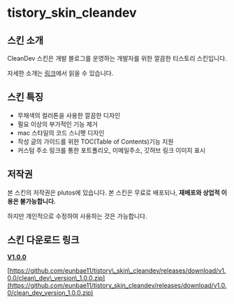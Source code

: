 # tistory_skin_cleandev

## 스킨 소개

CleanDev 스킨은 개발 블로그를 운영하는 개발자를 위한 깔끔한 티스토리 스킨입니다.  

자세한 소개는 [링크](https://devpluto.tistory.com/entry/CleanDev-%ED%8B%B0%EC%8A%A4%ED%86%A0%EB%A6%AC-%EC%8A%A4%ED%82%A8%EC%9D%84-%EC%86%8C%EA%B0%9C%ED%95%A9%EB%8B%88%EB%8B%A4)에서 읽을 수 있습니다.


## 스킨 특징

-   무채색의 컬러톤을 사용한 깔끔한 디자인
-   필요 이상의 부가적인 기능 제거
-   mac 스타일의 코드 스니펫 디자인
-   작성 글의 가이드를 위한 TOC(Table of Contents)기능 지원
-   커스텀 주소 링크를 통한 포트폴리오, 이메일주소, 깃허브 링크 이미지 표시

## 저작권

본 스킨의 저작권은 plutos에 있습니다. 본 스킨은 무료로 배포되나, **재배포와 상업적 이용은 불가능합니다.**

하지만 개인적으로 수정하여 사용하는 것은 가능합니다.

## 스킨 다운로드 링크

**[V1.0.0](https://github.com/eunbae11/tistory_skin_cleandev/releases/tag/v1.0.0)** 

[https://github.com/eunbae11/tistory\_skin\_cleandev/releases/download/v1.0.0/clean\_dev\_version\_1.0.0.zip](https://github.com/eunbae11/tistory_skin_cleandev/releases/download/v1.0.0/clean_dev_version_1.0.0.zip)
